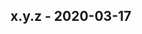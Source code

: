 
<a name="x.y.z"></a>
## x.y.z - 2020-03-17

[Unreleased]: https://github.com/edgexfoundry/jenkins_pipeline_presentation/compare/x.y.z...HEAD
